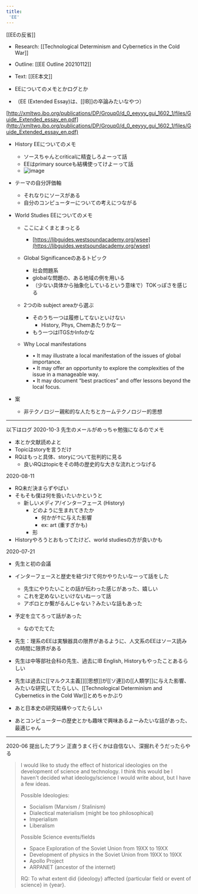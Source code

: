 ```yaml
---
title:
 'EE'
---
```


[[EEの反省]]

- Research: [[Technological Determinism and Cybernetics in the Cold War]]
- Outline: [[EE Outline 20210112]]
- Text: [[EE本文]]

- EEについてのメモとかログとか
- （EE (Extended Essay)は、[[IB]]の卒論みたいなやつ）

[http://xmltwo.ibo.org/publications/DP/Group0/d_0_eeyyy_gui_1602_1/files/Guide_Extended_essay_en.pdf](http://xmltwo.ibo.org/publications/DP/Group0/d_0_eeyyy_gui_1602_1/files/Guide_Extended_essay_en.pdf)
- History EEについてのメモ
    - ソースちゃんとcriticalに精査しろよーって話
    - EEはprimary sourceも結構使ってけよーって話
    - ![image](https://gyazo.com/ee82cb7fbde270d9b88f15a509753a45/thumb/1000)

- テーマの自分評価軸
    - それなりにソースがある
    - 自分のコンピューターについての考えにつながる


- World Studies EEについてのメモ
    - ここによくまとまっとる
        - [https://libguides.westsoundacademy.org/wsee](https://libguides.westsoundacademy.org/wsee)
    - Global Significanceのあるトピック
        - 社会問題系
        - globalな問題の、ある地域の例を用いる
        - （少ない具体から抽象化しているという意味で）TOKっぽさを感じる
    - 2つのib subject areaから選ぶ
        - そのうち一つは履修してないといけない
            - History, Phys, Chemあたりかなー
        - もう一つはITGSかInfoかな

    - Why Local manifestations
        - • It may illustrate a local manifestation of the issues of global importance.
        - • It may offer an opportunity to explore the complexities of the issue in a manageable way.
        - • It may document “best practices” and offer lessons beyond the local focus.

- 案
    - 非テクノロジー親和的な人たちとカームテクノロジー的思想
---
以下はログ
2020-10-3
先生のメールがめっちゃ勉強になるのでメモ
- 本とか文献読めよと
- Topicはstoryを言うだけ
- RQはもっと具体、storyについて批判的に見る
    - 良いRQはtopicをその時の歴史的な大きな流れとつなげる


2020-08-11
- RQ未だ決まらずやばい
- そもそも僕は何を扱いたいかというと
    - 新しいメディア/インターフェース (History)
        - どのように生まれてきたか
            - 何かが↑に与えた影響
            - ex: art (重すぎかも)
        - 形
- Historyやろうとおもってたけど、world studiesの方が良いかも

2020-07-21
- 先生と初の会議
- インターフェースと歴史を紐づけて何かやりたいなーって話をした
    - 先生にやりたいことの話が伝わった感じがあった、嬉しい
    - これを定めないといけないねーって話
    - アポロとか繋がるんじゃない？みたいな話もあった
- 予定を立てろって話があった
    - なのでたてた
- 先生：理系のEEは実験器具の限界があるように、人文系のEEはソース読みの時間に限界がある

- 先生は中等部社会科の先生、過去にIB English, Historyもやったことあるらしい
- 先生は過去に[[マルクス主義]][[思想]]が[[ソ連]]の[[人類学]]に与えた影響、みたいな研究してたらしい、[[Technological Determinism and Cybernetics in the Cold War]]とめちゃかぶり
- あと日本史の研究結構やってたらしい
- あとコンピューターの歴史とかも趣味で興味あるよーみたいな話があった、最適じゃん
---
2020-06
提出したプラン
正直うまく行くかは自信ない、深掘れそうだったらやる

>  I would like to study the effect of historical ideologies on the development of science and technology. I think this would be
>  I haven't decided what ideology/science I would write about, but I have a few ideas.
>
>  Possible Ideologies:
>  - Socialism (Marxism / Stalinism)
>  - Dialectical materialism (might be too philosophical)
>  - Imperialism
>  - Liberalism
>
>  Possible Science events/fields
>  - Space Exploration of the Soviet Union from 19XX to 19XX
>  - Development of physics in the Soviet Union from 19XX to 19XX
>  - Apollo Project
>  - ARPANET (ancestor of the internet)
>
>  RQ: To what extent did {ideology} affected {particular field or event of science} in {year}.
